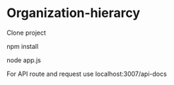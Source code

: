 # Organization-hierarcy

Clone project

npm install 

node app.js

For API route and request use localhost:3007/api-docs
